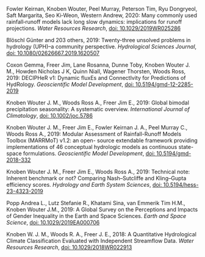 Fowler Keirnan, Knoben Wouter, Peel Murray, Peterson Tim, Ryu Dongryeol, Saft Margarita, Seo Ki‐Weon, Western Andrew, 2020: Many commonly used rainfall‐runoff models lack long slow dynamics: implications for runoff projections. _Water Resources Research_, [doi: 10.1029/2019WR025286](http://doi.org/10.1029/2019WR025286)

Blöschl Günter and 203 others, 2019: Twenty-three unsolved problems in hydrology (UPH)–a community perspective. _Hydrological Sciences Journal_, [doi: 10.1080/02626667.2019.1620507](http://doi.org/10.1080/02626667.2019.1620507)

Coxon Gemma, Freer Jim, Lane Rosanna, Dunne Toby, Knoben Wouter J. M., Howden Nicholas J K, Quinn Niall, Wagener Thorsten, Woods Ross, 2019: DECIPHeR v1: Dynamic fluxEs and ConnectIvity for Predictions of HydRology. _Geoscientific Model Development_, [doi: 10.5194/gmd-12-2285-2019](http://doi.org/10.5194/gmd-12-2285-2019)

Knoben Wouter J. M., Woods Ross A., Freer Jim E., 2019: Global bimodal precipitation seasonality: A systematic overview. _International Journal of Climatology_, [doi: 10.1002/joc.5786](http://doi.org/10.1002/joc.5786)

Knoben Wouter J. M., Freer Jim E., Fowler Keirnan J. A., Peel Murray C., Woods Ross A., 2019: Modular Assessment of Rainfall-Runoff Models Toolbox (MARRMoT) v1.2: an open- source extendable framework providing implementations of 46 conceptual hydrologic models as continuous state-space formulations. _Geoscientific Model Development_, [doi: 10.5194/gmd-2018-332](http://doi.org/10.5194/gmd-2018-332)

Knoben Wouter J. M., Freer Jim E., Woods Ross A., 2019: Technical note: Inherent benchmark or not? Comparing Nash–Sutcliffe and Kling–Gupta efficiency scores. _Hydrology and Earth System Sciences_, [doi: 10.5194/hess-23-4323-2019](http://doi.org/10.5194/hess-23-4323-2019)

Popp Andrea L., Lutz Stefanie R., Khatami Sina, van Emmerik Tim H.M., Knoben Wouter J.M., 2019: A Global Survey on the Perceptions and Impacts of Gender Inequality in the Earth and Space Sciences. _Earth and Space Science_, [doi: 10.1029/2019EA000706](http://doi.org/10.1029/2019EA000706)

Knoben W. J. M., Woods R. A., Freer J. E., 2018: A Quantitative Hydrological Climate Classification Evaluated with Independent Streamflow Data. _Water Resources Research_, [doi: 10.1029/2018WR022913](http://doi.org/10.1029/2018WR022913)

